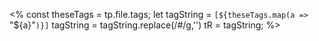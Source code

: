 <% const theseTags = tp.file.tags;
let tagString = `[${theseTags.map(a => `\"${a}\"`)}]`
tagString = tagString.replace(/\#/g,'')
tR = tagString;
%>